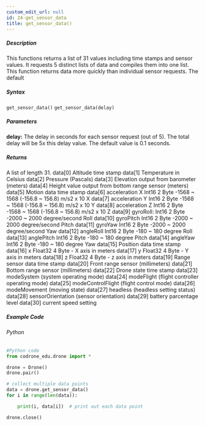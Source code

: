 ```yaml
---
custom_edit_url: null
id: 24-get_sensor_data
title: get_sensor_data()
---
```


##### Description

This functions returns a list of 31 values including time stamps and sensor values. It requests 5 distinct lists of data and compiles them into one list. This function returns data more quickly than individual sensor requests. The default

##### Syntax

```get_sensor_data()```
```get_sensor_data(delay)```

##### Parameters

**delay:** The delay in seconds for each sensor request (out of 5). The total delay will be 5x this delay value. The default value is 0.1 seconds.

##### Returns
A list of length 31.
data[0] Altitude time stamp
data[1] Temperature	in Celsius
data[2] Pressure (Pascals)
data[3] Elevation output from barometer (meters)
data[4] Height value output from bottom range sensor (meters)
data[5] Motion data time stamp 
data[6] acceleration X            Int16	2 Byte	-1568 ~ 1568 (-156.8 ~ 156.8) m/s2 x 10 X
data[7] acceleration Y            Int16	2 Byte	-1568 ~ 1568 (-156.8 ~ 156.8) m/s2 x 10 Y
data[8] acceleration Z            Int16   2 Byte	-1568 ~ 1568 (-156.8 ~ 156.8) m/s2 x 10 Z
data[9] gyroRoll:	Int16	2 Byte	-2000 ~ 2000	degree/second Roll
data[10] gyroPitch	Int16	2 Byte	-2000 ~ 2000	degree/second Pitch
data[11] gyroYaw  	Int16	2 Byte	-2000 ~ 2000	degree/second Yaw
data[12] angleRoll	Int16	2 Byte	-180 ~ 180	degree Roll
data[13] anglePitch	Int16	2 Byte	-180 ~ 180	degree Pitch
data[14] angleYaw	Int16	2 Byte	-180 ~ 180	degree Yaw
data[15] Position data time stamp
data[16] x	Float32	4 Byte	-	X axis in meters
data[17] y	Float32	4 Byte	-	Y axis in meters
data[18] z	Float32	4 Byte	-	z axis in meters
data[19] Range sensor data time stamp 
data[20] Front range sensor (millimeters)
data[21] Bottom range sensor (millimeters)
data[22] Drone state time stamp 
data[23] modeSystem	 (system operating mode)
data[24] modeFlight  (flight controller operating mode)
data[25] modeControlFlight  (flight control mode)
data[26] modeMovement  (moving state)
data[27] headless  (headless setting status)
data[28] sensorOrientation  (sensor orientation)
data[29] battery parcentage level
data[30] current speed setting
<br>

##### Example Code
###### Python
```python
#Python code
from codrone_edu.drone import *

drone = Drone()
drone.pair()

# collect multiple data points
data = drone.get_sensor_data()
for i in range(len(data)):

    print(i, data[i])  # print out each data point

drone.close()

```